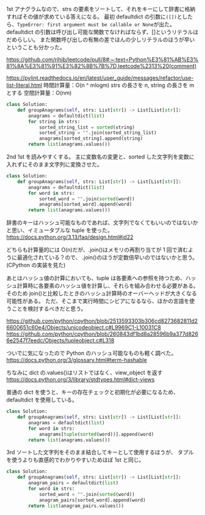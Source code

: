 1st
アナグラムなので、strs の要素をソートして、それをキーにして辞書に格納すればその値が求めている答えになる。
最初 defaultdict の引数に`([])`としたら、`TypeError: first argument must be callable or None`が出た。
defaultdict の引数は呼び出し可能な関数でなければならず、[]というリテラルはだめらしい。
また関数呼び出しの有無の差でほんの少しリテラルのほうが早いということも分かった。

https://github.com/rihib/leetcode/pull/8#:~:text=Python%E3%81%AB%E3%81%8A%E3%81%91%E3%82%8B%7B%7D,leetcode%2313%20(comment)

https://pylint.readthedocs.io/en/latest/user_guide/messages/refactor/use-list-literal.html
時間計算量：O(n ^ mlogm) strs の長さを n, string の長さを m とする
空間計算量：O(nm)

```python
class Solution:
    def groupAnagrams(self, strs: List[str]) -> List[List[str]]:
        anagrams = defaultdict(list)
        for string in strs:
            sorted_string_list = sorted(string)
            sorted_string = "".join(sorted_string_list)
            anagrams[sorted_string].append(string)
        return list(anagrams.values())
```

2nd
1st を読みやすくする。
主に変数名の変更と、sorted した文字列を変数に入れずにそのまま文字列に変換させた。

```python
class Solution:
    def groupAnagrams(self, strs: List[str]) -> List[List[str]]:
        anagrams = defaultdict(list)
        for word in strs:
            sorted_word = "".join(sorted(word))
            anagrams[sorted_word].append(word)
        return list(anagrams.values())
```

辞書のキーはハッシュ可能なものであれば、文字列でなくてもいいのではないかと思い、イミュータブルな tuple を使った。
https://docs.python.org/3.13/faq/design.html#id22

どちらも計算量的には O(n)だが、.join()はメモリの再割り当てが 1 回で済むように最適化されている？ので、
.join()のほうが定数倍早いのではないかと思う。(CPython の実装を見た)

あとはハッシュ値の計算においても、tuple は各要素への参照を持つため、ハッシュ計算時に各要素のハッシュ値を計算し、それらを組み合わせる必要がある。
そのため join()と比較したときのハッシュ計算時のオーバーヘッドが大きくなる可能性がある。
ただ、そこまで実行時間にシビアになるなら、ほかの言語を使うことを検討するべきだと思う。

https://github.com/python/cpython/blob/2513593303b306cd8273682811d26600651c60e4/Objects/unicodeobject.c#L9969C1-L10031C8
https://github.com/python/cpython/blob/260843df1bd8a28596b9a377d8266e2547f7eedc/Objects/tupleobject.c#L318

ついでに気になったので Python のハッシュ可能なものも軽く調べた。
https://docs.python.org/3/glossary.html#term-hashable

ちなみに dict の.values()はリストではなく、view_object を返す
https://docs.python.org/3/library/stdtypes.html#dict-views

普通の dict を使うと、キーの存在チェックと初期化が必要になるため、defaultdict を使用している。

```python
class Solution:
    def groupAnagrams(self, strs: List[str]) -> List[List[str]]:
        anagrams = defaultdict(list)
        for word in strs:
            anagrams[tuple(sorted(word))].append(word)
        return list(anagrams.values())
```

3rd
ソートした文字列をそのまま結合してキーとして使用するほうが、
タプルを使うよりも直感的でわかりやすいためほぼ 1st と同じ。

```python
class Solution:
    def groupAnagrams(self, strs: List[str]) -> List[List[str]]:
        anagram_pairs = defaultdict(list)
        for word in strs:
            sorted_word = "".join(sorted(word))
            anagram_pairs[sorted_word].append(word)
        return list(anagram_pairs.values())
```
